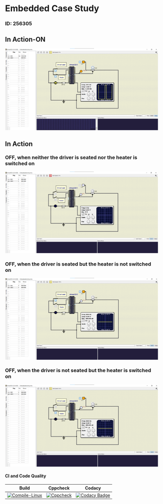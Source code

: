 # Embedded Case Study
### ID: 256305

## In Action-ON 

![ON](simulation/SYSTEMON.png)

## In Action
### OFF, when neither the driver is seated nor the heater is switched on

![OFF](simulation/SYSTEMOFF.png)

### OFF, when the driver is seated but the heater is not switched on

![OFF](simulation/SYSTEMOFF1.png)

### OFF, when the driver is not seated but the heater is switched on

![OFF](simulation/SYSTEMOFF2.png)


#### CI and Code Quality

|Build|Cppcheck|Codacy|
|:--:|:--:|:--:|
|[![Compile-Linux](https://github.com/ad-6/Emb_activity/actions/workflows/Compile.yml/badge.svg)](https://github.com/ad-6/Emb_activity/actions/workflows/Compile.yml)|[![Cppcheck](https://github.com/ad-6/Emb_activity/actions/workflows/CodeQuality.yml/badge.svg)](https://github.com/ad-6/Emb_activity/actions/workflows/CodeQuality.yml)|[![Codacy Badge](https://app.codacy.com/project/badge/Grade/bd1be44727c3440083390b4bc615d41b)](https://www.codacy.com/gh/ad-6/Emb_activity/dashboard?utm_source=github.com&amp;utm_medium=referral&amp;utm_content=ad-6/Emb_activity&amp;utm_campaign=Badge_Grade)|


